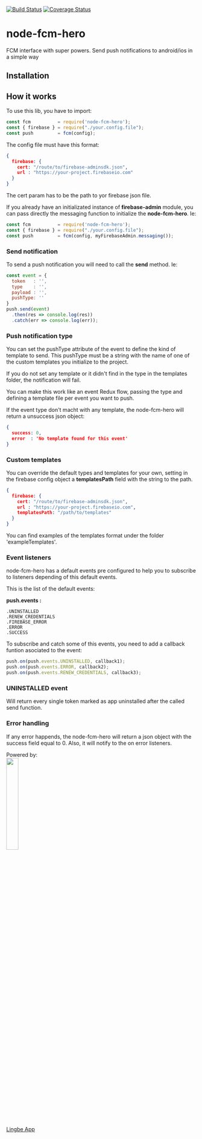[![Build Status](https://travis-ci.org/cluny85/node-fcm-hero.svg?branch=master)](https://travis-ci.org/cluny85/node-fcm-hero)
[![Coverage Status](https://coveralls.io/repos/github/cluny85/node-fcm-hero/badge.svg?branch=master)](https://coveralls.io/github/cluny85/node-fcm-hero?branch=master)

# node-fcm-hero
FCM interface with super powers. Send push notifications to android/ios in a simple way

## Installation

## How it works

To use this lib, you have to import:

```javascript
const fcm          = require('node-fcm-hero');
const { firebase } = require("./your.config.file");
const push         = fcm(config);
```

The config file must have this format:

```json
{
  firebase: {
    cert: "/route/to/firebase-adminsdk.json",
    url : "https://your-project.firebaseio.com"
  }
}
```

The cert param has to be the path to yor firebase json file.

If you already have an initializated instance of **firebase-admin** module, you can pass directly the messaging function to initialize the **node-fcm-hero**. Ie:

```javascript
const fcm          = require('node-fcm-hero');
const { firebase } = require("./your.config.file");
const push         = fcm(config, myFirebaseAdmin.messaging());
```

### Send notification

To send a push notification you will need to call the **send** method. Ie:

```javascript
const event = {
  token   : '',
  type    : '',
  payload : '',
  pushType: ''
}
push.send(event)
  .then(res => console.log(res))
  .catch(err => console.log(err));
```

### Push notification type

You can set the pushType attribute of the event to define the kind of template to send. This pushType must be a string with the name of one of the custom templates you initialize to the project.

If you do not set any template or it didn't find in the type in the templates folder, the notification will fail.

You can make this work like an event Redux flow, passing the type and defining a template file per event you want to push.

If the event type don't macht with any template, the node-fcm-hero will return a unsuccess json object:

```json
{
  success: 0,
  error  : 'No template found for this event'
}
```

### Custom templates

You can override the default types and templates for your own, setting in the firebase config object a **templatesPath** field with the string to the path.

```json
{
  firebase: {
    cert: "/route/to/firebase-adminsdk.json",
    url : "https://your-project.firebaseio.com",
    templatesPath: "/path/to/templates"
  }
}
```

You can find examples of the templates format under the folder 'exampleTemplates'.

### Event listeners

node-fcm-hero has a default events pre configured to help you to subscribe to listeners depending of this default events.

This is the list of the default events:

**push.events :**
```
.UNINSTALLED      
.RENEW_CREDENTIALS
.FIREBASE_ERROR   
.ERROR            
.SUCCESS          
```

To subscribe and catch some of this events, you need to add a callback funtion asociated to the event:

```javascript
push.on(push.events.UNINSTALLED, callback1);
push.on(push.events.ERROR, callback2);
push.on(push.events.RENEW_CREDENTIALS, callback3);
```

### UNINSTALLED event

Will return every single token marked as app uninstalled after the called send function.

### Error handling

If any error happends, the node-fcm-hero will return a json object with the success field equal to 0. Also, it will notify to the on error listeners.


Powered by:
<br><img src="http://www.lingbe.com/wp-content/uploads/2015/10/logo-fondo-trans-verde.png" width="25%" /><br>
[Lingbe App](http://www.lingbe.com/)
